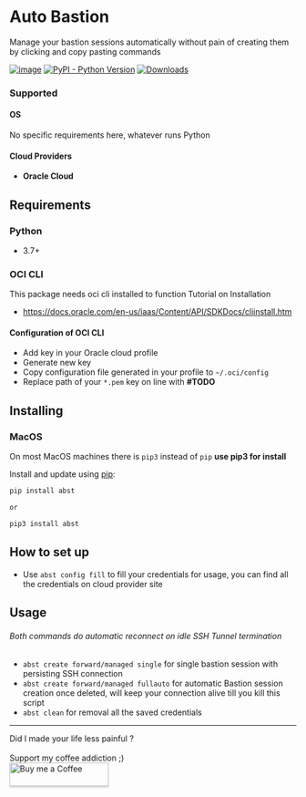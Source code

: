 # Auto Bastion

Manage your bastion sessions automatically without
pain of creating them by clicking and copy pasting commands

[![image](https://img.shields.io/pypi/v/abst.svg)](https://pypi.org/project/dvpn/)
[![PyPI - Python Version](https://img.shields.io/pypi/pyversions/abst)](https://pypi.org/project/abst/)
[![Downloads](https://pepy.tech/badge/abst)](https://pepy.tech/project/abst)

### Supported

#### OS

No specific requirements here, whatever runs Python

#### Cloud Providers

* **Oracle Cloud**

## Requirements

### Python

* 3.7+

### OCI CLI

This package needs oci cli installed to function
Tutorial on Installation

* https://docs.oracle.com/en-us/iaas/Content/API/SDKDocs/cliinstall.htm

#### Configuration of OCI CLI

* Add key in your Oracle cloud profile
* Generate new key
* Copy configuration file generated in your profile to `~/.oci/config`
* Replace path of your `*.pem` key on line with **#TODO**


## Installing

### MacOS
On most MacOS machines there is `pip3` instead of `pip` **use pip3 for install**

Install and update using [pip](https://pip.pypa.io/en/stable/quickstart/):

```bash
pip install abst

or

pip3 install abst
```

## How to set up

* Use `abst config fill` to fill your credentials for usage, you can find all the credentials on
  cloud provider site

## Usage

###### Both commands do automatic reconnect on idle SSH Tunnel termination

* `abst create forward/managed single` for single bastion session with persisting SSH connection
* `abst create forward/managed fullauto` for automatic Bastion session creation once deleted, will keep your
  connection alive till you kill this script
* `abst clean` for removal all the saved credentials

<hr>
Did I made your life less painful ? 
<br>
<br>
Support my coffee addiction ;)
<br>
<a href="https://www.buymeacoffee.com/jiriotoupal" target="_blank"><img src="https://www.buymeacoffee.com/assets/img/custom_images/orange_img.png" alt="Buy me a Coffee" style="height: 41px !important;width: 174px !important;box-shadow: 0px 3px 2px 0px rgba(190, 190, 190, 0.5) !important;-webkit-box-shadow: 0px 3px 2px 0px rgba(190, 190, 190, 0.5) !important;" ></a>
